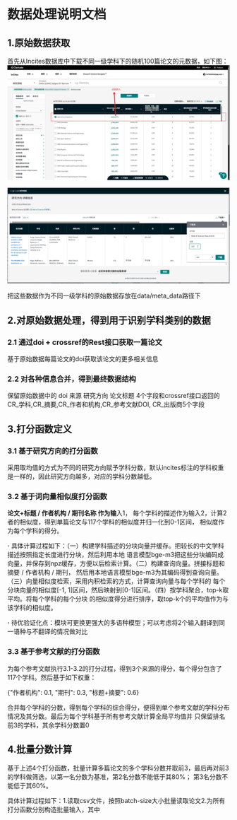 # 数据处理说明文档

## 1.原始数据获取
首先从Incites数据库中下载不同一级学科下的随机100篇论文的元数据，如下图：
![img.png](incites.png)

![incites2.png](incites2.png)

把这些数据作为不同一级学科的原始数据存放在data/meta_data路径下

## 2.对原始数据处理，得到用于识别学科类别的数据

### 2.1 通过doi + crossref的Rest接口获取一篇论文
基于原始数据每篇论文的doi获取该论文的更多相关信息

### 2.2 对各种信息合并，得到最终数据结构
保留原始数据中的 doi 来源 研究方向 论文标题 4个字段和crossref接口返回的CR_学科,CR_摘要,CR_作者和机构,CR_参考文献DOI, CR_出版商5个字段

## 3.打分函数定义

### 3.1 基于研究方向的打分函数
采用取均值的方式为不同的研究方向赋予学科分数，默认incites标注的学科权重是一样的，因此研究方向越多，对应的学科分数越低。

### 3.2 基于词向量相似度打分函数
****论文+标题 / 作者机构 / 期刊名称 作为输****入1， 每个学科的描述作为输入2，计算2者的相似度，得到单篇论文与117个学科的相似度并归一化到0-1区间，
相似度作为每个学科的得分。 

***·*** 具体计算过程如下：（一）构建学科描述的分块向量并缓存。把较长的中文学科描述按照指定长度进行分块，然后利用本地
语言模型bge-m3把这些分块编码成向量，并保存到npz缓存，方便以后检索计算。（二）构建查询向量。拼接标题和摘要 / 作者机构 / 期刊，
然后用本地语言模型bge-m3为其编码得到查询向量。（三）向量相似度检索，采用内积检索的方式，计算查询向量与每个学科的
每个分块向量的相似度[-1, 1]区间，然后映射到[0-1]区间。（四）按学科聚合，top-k取平均。将每个学科的每个分块
的相似度得分进行排序，取top-k个的平均值作为与该学科的相似度。

***·*** 待优验证化点：模块可更换更强大的多语种模型；可以考虑将2个输入翻译到同一语种与不翻译的情况做对比

### 3.3 基于参考文献的打分函数
为每个参考文献执行3.1-3.2的打分过程，得到3个来源的得分，每个得分包含了117个学科。然后基于如下权重：

{"作者机构": 0.1, "期刊": 0.3, "标题+摘要": 0.6}

合并每个学科的分数，得到每个学科的综合得分，便得到单个参考文献的学科分布情况及其分数。最后为每个学科基于所有参考文献计算全局平均值并
只保留排名前3的学科，其余学科分数置0

## 4.批量分数计算
基于上述4个打分函数，批量计算多篇论文的多个学科分数并取前3，最后再对前3的学科做筛选，以第一名分数为基准，第2名分数不能低于其80%；
第3名分数不能低于其60%。

具体计算过程如下：1.读取csv文件，按照batch-size大小批量读取论文2.为所有打分函数分别构造批量输入，其中
